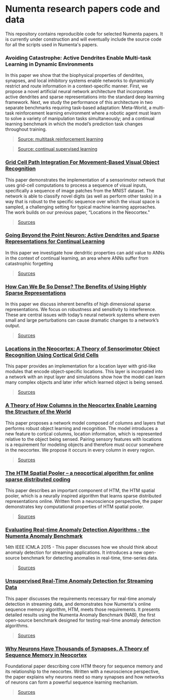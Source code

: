 # Numenta research papers code and data
This repository contains reproducible code for selected Numenta papers. It is currently under construction and will eventually include the source code for all the scripts used in Numenta's papers.

### Avoiding Catastrophe: Active Dendrites Enable Multi-task Learning in Dynamic Environments
In this paper we show that the biophysical properties of dendrites, synapses, and local inhibitory systems enable networks to dynamically restrict and route information in a context-specific manner. First, we propose a novel artificial neural network architecture that incorporates active dendrites and sparse representations into the standard deep learning framework. Next, we study the performance of this architecture in two separate benchmarks requiring task-based adaptation: Meta-World, a multi-task reinforcement learning environment where a robotic agent must learn to solve a variety of manipulation tasks simultaneously; and a continual learning benchmark in which the model’s prediction task changes throughout training.
> [Source: multitask reinforcement learning][10_src]

> [Source: continual supervised learning][8_src]

### [Grid Cell Path Integration For Movement-Based Visual Object Recognition][9]
This paper demonstrates the implementation of a sensorimotor network that uses grid-cell computations to process a sequence of visual inputs, specifically a sequence of image patches from the MNIST dataset. The network is able to classify novel digits (as well as perform other tasks) in a way that is robust to the specific sequence over which the visual space is sampled, a challenging setting for typical machine learning approaches. The work builds on our previous paper, “Locations in the Neocortex."
> [Sources][9_src]

### [Going Beyond the Point Neuron: Active Dendrites and Sparse Representations for Continual Learning][8]
In this paper we investigate how dendritic properties can add value to ANNs in the context of continual learning, an area where ANNs suffer from catastrophic forgetting
> [Sources][8_src]

### [How Can We Be So Dense? The Benefits of Using Highly Sparse Representations][7]
In this paper we discuss inherent benefits of high dimensional sparse representations. We focus on robustness and sensitivity to interference. These are central issues with today’s neural network systems where even small and large perturbations can cause dramatic changes to a network’s output.
> [Sources][7_src]

### [Locations in the Neocortex: A Theory of Sensorimotor Object Recognition Using Cortical Grid Cells][5]
This paper provides an implementation for a location layer with grid-like modules that encode object-specific locations. This layer is incorpated into a network with an input layer and simulations show how the model can learn many complex objects and later infer which learned object is being sensed.
> [Sources][5_src]

### [A Theory of How Columns in the Neocortex Enable Learning the Structure of the World][1]
This paper proposes a network model composed of columns and layers that performs robust object learning and recognition. The model introduces a new feature to cortical columns, location information, which is represented relative to the object being sensed. Pairing sensory features with locations is a requirement for modeling objects and therefore must occur somewhere in the neocortex. We propose it occurs in every column in every region.
> [Sources][1_src]

### [The HTM Spatial Pooler – a neocortical algorithm for online sparse distributed coding][2]
This paper describes an important component of HTM, the HTM spatial pooler, which is a neurally inspired algorithm that learns sparse distributed representations online. Written from a neuroscience perspective, the paper demonstrates key computational properties of HTM spatial pooler.
> [Sources][2_src]

### [Evaluating Real-time Anomaly Detection Algorithms - the Numenta Anomaly Benchmark][3]
14th IEEE ICMLA 2015 - This paper discusses how we should think about anomaly detection for streaming applications. It introduces a new open-source benchmark for detecting anomalies in real-time, time-series data.
> [Sources][3_src]

### [Unsupervised Real-Time Anomaly Detection for Streaming Data][4]
This paper discusses the requirements necessary for real-time anomaly detection in streaming data, and demonstrates how Numenta's online sequence memory algorithm, HTM, meets those requirements. It presents detailed results using the Numenta Anomaly Benchmark (NAB), the first open-source benchmark designed for testing real-time anomaly detection algorithms.
> [Sources][4_src]

### [Why Neurons Have Thousands of Synapses, A Theory of Sequence Memory in Neocortex][6]
Foundational paper describing core HTM theory for sequence memory and its relationship to the neocortex. Written with a neuroscience perspective, the paper explains why neurons need so many synapses and how networks of neurons can form a powerful sequence learning mechanism.
> [Sources][6_src]

[1]: https://doi.org/10.3389/fncir.2017.00081
[1_src]: frontiers/a_theory_of_how_columns_in_the_neocortex_enable_learning_the_structure_of_the_world
[2]: https://www.frontiersin.org/articles/10.3389/fncom.2017.00111
[2_src]: frontiers/the_htm_spatial_pooler_a_neocortical_algorithm_for_online_sparse_distributed_coding
[3]: https://arxiv.org/abs/1510.03336
[3_src]: https://github.com/numenta/NAB
[4]: http://www.sciencedirect.com/science/article/pii/S0925231217309864
[4_src]: neurocomputing/unsupervised_real_time_anomaly_detection_for_streaming_data
[5]: https://doi.org/10.3389/fncir.2019.00022
[5_src]: frontiers/location_in_the_neocortex_a_theory_of_sensorimotor_object_recognition_using_cortical_grid_cells
[6]: http://journal.frontiersin.org/article/10.3389/fncir.2016.00023/full
[6_src]: frontiers/why_neurons_have_thousands_of_synapses
[7]: https://arxiv.org/abs/1903.11257
[7_src]: arxiv/how_can_we_be_so_dense
[8]: https://www.biorxiv.org/content/10.1101/2021.10.25.465651v1
[8_src]: biorxiv/going_beyond_the_point_neuron
[9]: https://www.bmvc2021-virtualconference.com/conference/papers/paper_1506.html
[9_src]: bmvc/grid_cell_path_integration_for_movement_based_visual_object_recognition
[10]: https://github.com/numenta/nupic.embodied/tree/master/projects/multitask
[10_src]: https://github.com/numenta/nupic.embodied/tree/master/projects/multitask